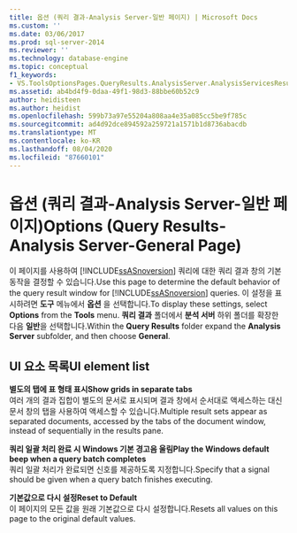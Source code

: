 ```yaml
---
title: 옵션 (쿼리 결과-Analysis Server-일반 페이지) | Microsoft Docs
ms.custom: ''
ms.date: 03/06/2017
ms.prod: sql-server-2014
ms.reviewer: ''
ms.technology: database-engine
ms.topic: conceptual
f1_keywords:
- VS.ToolsOptionsPages.QueryResults.AnalysisServer.AnalysisServicesResulstsGeneral
ms.assetid: ab4bd4f9-0daa-49f1-98d3-88bbe60b52c9
author: heidisteen
ms.author: heidist
ms.openlocfilehash: 599b73a97e55204a808aa4e35a085cc5be9f785c
ms.sourcegitcommit: ad4d92dce894592a259721a1571b1d8736abacdb
ms.translationtype: MT
ms.contentlocale: ko-KR
ms.lasthandoff: 08/04/2020
ms.locfileid: "87660101"
---
```

# <a name="options-query-results-analysis-server-general-page"></a><span data-ttu-id="521ba-102">옵션 (쿼리 결과-Analysis Server-일반 페이지)</span><span class="sxs-lookup"><span data-stu-id="521ba-102">Options (Query Results-Analysis Server-General Page)</span></span>
  <span data-ttu-id="521ba-103">이 페이지를 사용하여 [!INCLUDE[ssASnoversion](../includes/ssasnoversion-md.md)] 쿼리에 대한 쿼리 결과 창의 기본 동작을 결정할 수 있습니다.</span><span class="sxs-lookup"><span data-stu-id="521ba-103">Use this page to determine the default behavior of the query result window for [!INCLUDE[ssASnoversion](../includes/ssasnoversion-md.md)] queries.</span></span> <span data-ttu-id="521ba-104">이 설정을 표시하려면 **도구** 메뉴에서 **옵션** 을 선택합니다.</span><span class="sxs-lookup"><span data-stu-id="521ba-104">To display these settings, select **Options** from the **Tools** menu.</span></span> <span data-ttu-id="521ba-105">**쿼리 결과** 폴더에서 **분석 서버** 하위 폴더를 확장한 다음 **일반**을 선택합니다.</span><span class="sxs-lookup"><span data-stu-id="521ba-105">Within the **Query Results** folder expand the **Analysis Server** subfolder, and then choose **General**.</span></span>  
  
## <a name="ui-element-list"></a><span data-ttu-id="521ba-106">UI 요소 목록</span><span class="sxs-lookup"><span data-stu-id="521ba-106">UI element list</span></span>  
 <span data-ttu-id="521ba-107">**별도의 탭에 표 형태 표시**</span><span class="sxs-lookup"><span data-stu-id="521ba-107">**Show grids in separate tabs**</span></span>  
 <span data-ttu-id="521ba-108">여러 개의 결과 집합이 별도의 문서로 표시되며 결과 창에서 순서대로 액세스하는 대신 문서 창의 탭을 사용하여 액세스할 수 있습니다.</span><span class="sxs-lookup"><span data-stu-id="521ba-108">Multiple result sets appear as separated documents, accessed by the tabs of the document window, instead of sequentially in the results pane.</span></span>  
  
 <span data-ttu-id="521ba-109">**쿼리 일괄 처리 완료 시 Windows 기본 경고음 울림**</span><span class="sxs-lookup"><span data-stu-id="521ba-109">**Play the Windows default beep when a query batch completes**</span></span>  
 <span data-ttu-id="521ba-110">쿼리 일괄 처리가 완료되면 신호를 제공하도록 지정합니다.</span><span class="sxs-lookup"><span data-stu-id="521ba-110">Specify that a signal should be given when a query batch finishes executing.</span></span>  
  
 <span data-ttu-id="521ba-111">**기본값으로 다시 설정**</span><span class="sxs-lookup"><span data-stu-id="521ba-111">**Reset to Default**</span></span>  
 <span data-ttu-id="521ba-112">이 페이지의 모든 값을 원래 기본값으로 다시 설정합니다.</span><span class="sxs-lookup"><span data-stu-id="521ba-112">Resets all values on this page to the original default values.</span></span>  
  
  
